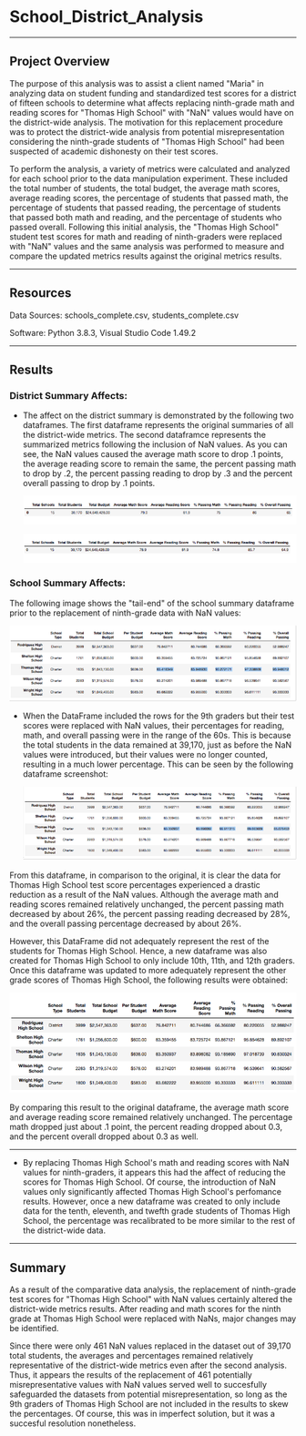 # School_District_Analysis
-----------------------------
## Project Overview

The purpose of this analysis was to assist a client named "Maria" in analyzing data on student funding and standardized test scores for a district of fifteen schools to determine what affects replacing ninth-grade math and reading scores for "Thomas High School" with "NaN" values would have on the district-wide analysis.  The motivation for this replacement procedure was to protect the district-wide analysis from potential misrepresentation considering the ninth-grade students of "Thomas High School" had been suspected of academic dishonesty on their test scores.

To perform the analysis, a variety of metrics were calculated and analyzed for each school prior to the data manipulation experiment.  These included the total number of students, the total budget, the average math scores, average reading scores, the percentage of students that passed math, the percentage of students that passed reading, the percentage of students that passed both math and reading, and the percentage of students who passed overall.  Following this initial analysis, the "Thomas High School" student test scores for math and reading of ninth-graders were replaced with "NaN" values and the same analysis was performed to measure and compare the updated metrics results against the original metrics results.

----------------------------
## Resources

Data Sources:  schools_complete.csv, students_complete.csv

Software:  Python 3.8.3, Visual Studio Code 1.49.2

----------------------------
## Results

### District Summary Affects:

- The affect on the district summary is demonstrated by the following two dataframes.  The first dataframe represents the original summaries of all the district-wide metrics.  The second dataframce represents the summarized metrics following the inclusion of NaN values.  As you can see, the NaN values caused the average math score to drop .1 points, the average reading score to remain the same, the percent passing math to drop by .2, the percent passing reading to drop by .3 and the percent overall passing to drop by .1 points.
 
     ![](Resources/district_summary_df_originalone.png)

    ![](Resources/district_summary_df_new_with%20NaNs.png)

### School Summary Affects:

The following image shows the "tail-end" of the school summary dataframe prior to the replacement of ninth-grade data with NaN values:

   ![](Resources/school_summary_df_original.png)

- When the DataFrame included the rows for the 9th graders but their test scores were replaced with NaN values, their percentages for reading, math, and overall passing were in the range of the 60s.  This is because the total students in the data remained at 39,170, just as before the NaN values were introduced, but their values were no longer counted, resulting in a much lower percentage.  This can be seen by the following dataframe screenshot:

    ![](Resources/school_summary_df_NaN.png)

From this dataframe, in comparison to the original, it is clear the data for Thomas High School test score percentages experienced a drastic reduction as a result of the NaN values.  Although the average math and reading scores remained relatively unchanged, the percent passing math decreased by about 26%, the percent passing reading decreased by 28%, and the overall passing percentage decreased by about 26%.

However, this DataFrame did not adequately represent the rest of the students for Thomas High School.  Hence, a new dataframe was also created for Thomas High School to only include 10th, 11th, and 12th graders.  Once this dataframe was updated to more adequately represent the other grade scores of Thomas High School, the following results were obtained:
   
   ![](Resources/Use_for_NAN.png)

By comparing this result to the original dataframe, the average math score and average reading score remained relatively unchanged.  The percentage math dropped just about .1 point, the percent reading dropped about 0.3, and the percent overall dropped about 0.3 as well.


----------------------------

- By replacing Thomas High School's math and reading scores with NaN values for ninth-graders, it appears this had the affect of reducing the scores for Thomas High School.  Of course, the introduction of NaN values only significantly affected Thomas High School's perfomance results.  However, once a new dataframe was created to only include data for the tenth, eleventh, and twefth grade students of Thomas High School, the percentage was recalibrated to be more similar to the rest of the district-wide data.

--------------------------

## Summary

As a result of the comparative data analysis, the replacement of ninth-grade test scores for "Thomas High School" with NaN values certainly altered the district-wide metrics results.  After reading and math scores for the ninth grade at Thomas High School were replaced with NaNs, major changes may be identified. 

Since there were only 461 NaN values replaced in the dataset out of 39,170 total students, the averages and percentages remained relatively representative of the district-wide metrics even after the second analysis.  Thus, it appears the results of the replacement of 461 potentially misrepresentative values with NaN values served well to succesfully safeguarded the datasets from potential misrepresentation, so long as the 9th graders of Thomas High School are not included in the results to skew the percentages.  Of course, this was in imperfect solution, but it was a succesful resolution nonetheless.
